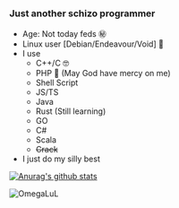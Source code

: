 ### Just another schizo programmer
- Age: Not today feds ㊙️
- Linux user [Debian/Endeavour/Void] 🐧
- I use	
	- C++/C 🤓
	- PHP 🐘 (May God have mercy on me)
	- Shell Script
	- JS/TS
	- Java
 	- Rust (Still learning)
  	- GO
  	- C#
  	- Scala
	- ~~Crack~~
 - I just do my silly best

[![Anurag's github stats](https://github-readme-stats.vercel.app/api?username=t4mpz&theme=slateorange)](https://github.com/anuraghazra/github-readme-stats)

![OmegaLuL](https://media.tenor.com/o_xVRHrtKeIAAAAC/ritsu-ritsu-tainaka.gif)

<!--
**t4mpz/t4mpz** is a ✨ _special_ ✨ repository because its `README.md` (this file) appears on your GitHub profile.

Here are some ideas to get you started:

- 🔭 I’m currently working on ...
- 🌱 I’m currently learning ...
- 👯 I’m looking to collaborate on ...
- 🤔 I’m looking for help with ...
- 💬 Ask me about ...
- 📫 How to reach me: ...
- 😄 Pronouns: ...
- ⚡ Fun fact: ...
-->
